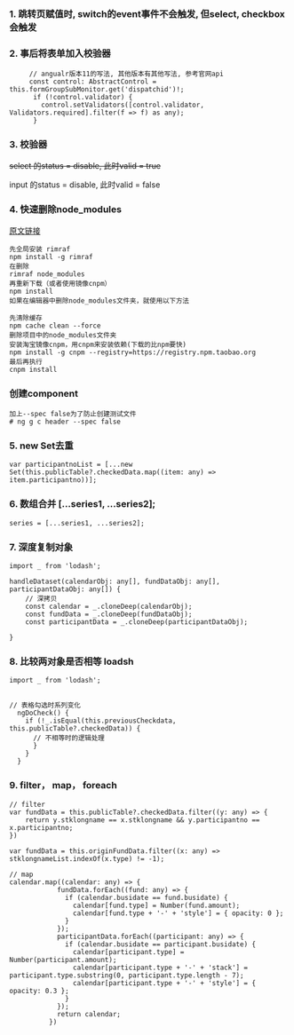 ### 1. 跳转页赋值时, switch的event事件不会触发, 但select, checkbox会触发

### 2. 事后将表单加入校验器

```
     // angualr版本11的写法, 其他版本有其他写法, 参考官网api
     const control: AbstractControl = this.formGroupSubMonitor.get('dispatchid')!;
      if (!control.validator) {
        control.setValidators([control.validator, Validators.required].filter(f => f) as any);
      }
```

### 3. 校验器

~~select 的status = disable,  此时valid = true~~

input 的status = disable,  此时valid = false

### 4. 快速删除node_modules

[原文链接](https://blog.csdn.net/strggle_bin/article/details/110390973)

```
先全局安装 rimraf
npm install -g rimraf
在删除
rimraf node_modules
再重新下载（或者使用镜像cnpm）
npm install
如果在编辑器中删除node_modules文件夹，就使用以下方法

先清除缓存
npm cache clean --force
删除项目中的node_modules文件夹
安装淘宝镜像cnpm，用cnpm来安装依赖(下载的比npm要快)
npm install -g cnpm --registry=https://registry.npm.taobao.org
最后再执行
cnpm install
```

### 创建component

```
加上--spec false为了防止创建测试文件
# ng g c header --spec false
```

### 5. new Set去重 

```
var participantnoList = [...new Set(this.publicTable?.checkedData.map((item: any) => item.participantno))];
```

### 6. 数组合并 [...series1, ...series2];

```
series = [...series1, ...series2];
```

### 7. 深度复制对象

```
import _ from 'lodash';

handleDataset(calendarObj: any[], fundDataObj: any[], participantDataObj: any[]) {
    // 深拷贝
    const calendar = _.cloneDeep(calendarObj);
    const fundData = _.cloneDeep(fundDataObj);
    const participantData = _.cloneDeep(participantDataObj);

}
```

### 8. 比较两对象是否相等 loadsh

```
import _ from 'lodash';


// 表格勾选时系列变化
  ngDoCheck() {
    if (!_.isEqual(this.previousCheckdata, this.publicTable?.checkedData)) {
      // 不相等时的逻辑处理
      }
    }
  }

```

### 9. filter， map， foreach

```
// filter
var fundData = this.publicTable?.checkedData.filter((y: any) => {
    return y.stklongname == x.stklongname && y.participantno == x.participantno;
})

var fundData = this.originFundData.filter((x: any) => stklongnameList.indexOf(x.type) != -1);

// map
calendar.map((calendar: any) => {
            fundData.forEach((fund: any) => {
              if (calendar.busidate == fund.busidate) {
                calendar[fund.type] = Number(fund.amount);
                calendar[fund.type + '-' + 'style'] = { opacity: 0 };
              }
            });
            participantData.forEach((participant: any) => {
              if (calendar.busidate == participant.busidate) {
                calendar[participant.type] = Number(participant.amount);
                calendar[participant.type + '-' + 'stack'] = participant.type.substring(0, participant.type.length - 7);
                calendar[participant.type + '-' + 'style'] = { opacity: 0.3 };
              }
            });
            return calendar;
          })

```
